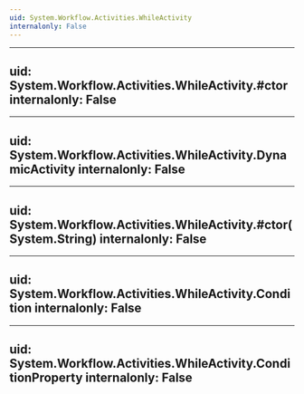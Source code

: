 ```yaml
---
uid: System.Workflow.Activities.WhileActivity
internalonly: False
---
```


---
uid: System.Workflow.Activities.WhileActivity.#ctor
internalonly: False
---

---
uid: System.Workflow.Activities.WhileActivity.DynamicActivity
internalonly: False
---

---
uid: System.Workflow.Activities.WhileActivity.#ctor(System.String)
internalonly: False
---

---
uid: System.Workflow.Activities.WhileActivity.Condition
internalonly: False
---

---
uid: System.Workflow.Activities.WhileActivity.ConditionProperty
internalonly: False
---
